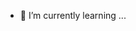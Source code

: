 
- 🌱 I’m currently learning ...

<!---
wzz123s/wzz123s is a ✨ special ✨ repository because its `README.md` (this file) appears on your GitHub profile.
You can click the Preview link to take a look at your changes.
